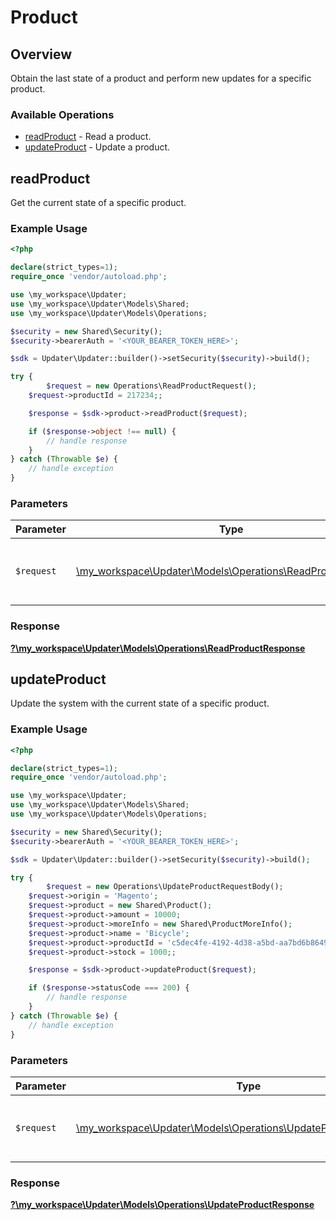 # Product


## Overview

Obtain the last state of a product and perform new updates for a specific product.

### Available Operations

* [readProduct](#readproduct) - Read a product.
* [updateProduct](#updateproduct) - Update a product.

## readProduct

Get the current state of a specific product.

### Example Usage

```php
<?php

declare(strict_types=1);
require_once 'vendor/autoload.php';

use \my_workspace\Updater;
use \my_workspace\Updater\Models\Shared;
use \my_workspace\Updater\Models\Operations;

$security = new Shared\Security();
$security->bearerAuth = '<YOUR_BEARER_TOKEN_HERE>';

$sdk = Updater\Updater::builder()->setSecurity($security)->build();

try {
        $request = new Operations\ReadProductRequest();
    $request->productId = 217234;;

    $response = $sdk->product->readProduct($request);

    if ($response->object !== null) {
        // handle response
    }
} catch (Throwable $e) {
    // handle exception
}
```

### Parameters

| Parameter                                                                                                   | Type                                                                                                        | Required                                                                                                    | Description                                                                                                 |
| ----------------------------------------------------------------------------------------------------------- | ----------------------------------------------------------------------------------------------------------- | ----------------------------------------------------------------------------------------------------------- | ----------------------------------------------------------------------------------------------------------- |
| `$request`                                                                                                  | [\my_workspace\Updater\Models\Operations\ReadProductRequest](../../Models/Operations/ReadProductRequest.md) | :heavy_check_mark:                                                                                          | The request object to use for the request.                                                                  |


### Response

**[?\my_workspace\Updater\Models\Operations\ReadProductResponse](../../Models/Operations/ReadProductResponse.md)**


## updateProduct

Update the system with the current state of a specific product.

### Example Usage

```php
<?php

declare(strict_types=1);
require_once 'vendor/autoload.php';

use \my_workspace\Updater;
use \my_workspace\Updater\Models\Shared;
use \my_workspace\Updater\Models\Operations;

$security = new Shared\Security();
$security->bearerAuth = '<YOUR_BEARER_TOKEN_HERE>';

$sdk = Updater\Updater::builder()->setSecurity($security)->build();

try {
        $request = new Operations\UpdateProductRequestBody();
    $request->origin = 'Magento';
    $request->product = new Shared\Product();
    $request->product->amount = 10000;
    $request->product->moreInfo = new Shared\ProductMoreInfo();
    $request->product->name = 'Bicycle';
    $request->product->productId = 'c5dec4fe-4192-4d38-a5bd-aa7bd6b86499';
    $request->product->stock = 1000;;

    $response = $sdk->product->updateProduct($request);

    if ($response->statusCode === 200) {
        // handle response
    }
} catch (Throwable $e) {
    // handle exception
}
```

### Parameters

| Parameter                                                                                                               | Type                                                                                                                    | Required                                                                                                                | Description                                                                                                             |
| ----------------------------------------------------------------------------------------------------------------------- | ----------------------------------------------------------------------------------------------------------------------- | ----------------------------------------------------------------------------------------------------------------------- | ----------------------------------------------------------------------------------------------------------------------- |
| `$request`                                                                                                              | [\my_workspace\Updater\Models\Operations\UpdateProductRequestBody](../../Models/Operations/UpdateProductRequestBody.md) | :heavy_check_mark:                                                                                                      | The request object to use for the request.                                                                              |


### Response

**[?\my_workspace\Updater\Models\Operations\UpdateProductResponse](../../Models/Operations/UpdateProductResponse.md)**

